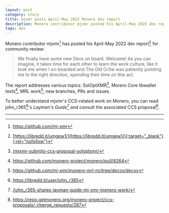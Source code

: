 ```yaml
---
layout: post
category: story
title: mjxmr posts April-May 2022 Monero dev report
description: Monero contributor mjxmr posted his April-May 2022 dev report
tags: dev
---
```


Monero contributor mjxmr[^1] has posted his April-May 2022 dev report[^2] for community review:

> We finally have some new Devs on board. Welcome! As you can imagine, it takes time for each other to learn the work culture, like it took me when I on-boarded and The Old Cr3w was patiently pointing me to the right direction, spending their time on this act. 

The report addresses various topics: SolOptXMR[^3], Morero Core libwallet tests[^4], MRL work[^5], new branches, PRs and issues.  

To better understand mjxmr's CCS-related work on Monero, you can read john_r365[^6]'s *Layman's Guide*[^7] and consult the associated CCS proposal[^8].

---

[^1]: https://github.com/mj-xmr
[^2]: [https://libredd.it/umgew1/](https://libredd.it/umgew1/){:target="_blank"}{:rel="nofollow"}
[^3]: [/mjxmr-submits-ccs-proposal-soloptxmr/](/mjxmr-submits-ccs-proposal-soloptxmr/)
[^4]: https://github.com/monero-project/monero/pull/8264
[^5]: https://github.com/mj-xmr/monero-mrl-mj/tree/decoy/decoy
[^6]: https://libredd.it/user/john_r365
[^7]: [/john_r365-shares-layman-guide-mj-xmr-monero-work/](/john_r365-shares-layman-guide-mj-xmr-monero-work/)
[^8]: https://repo.getmonero.org/monero-project/ccs-proposals/-/merge_requests/287
